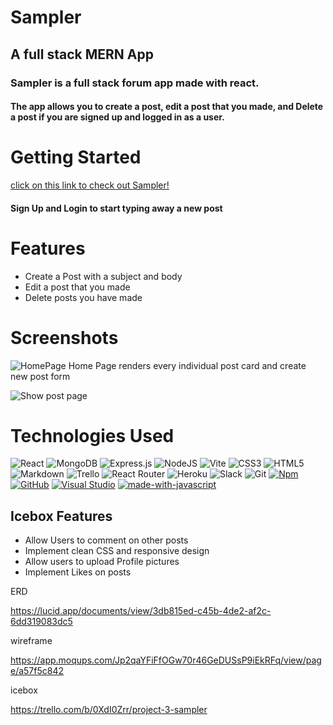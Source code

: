 # Sampler

## A full stack MERN App

### Sampler is a full stack forum app made with react.

#### The app allows you to create a post, edit a post that you made, and Delete a post if you are signed up and logged in as a user.

# Getting Started

[click on this link to check out Sampler!](https://sampler.herokuapp.com/)

####  Sign Up and Login to start typing away a new post

# Features

- Create a Post with a subject and body
- Edit a post that you made
- Delete posts you have made

# Screenshots

![HomePage](https://i.imgur.com/vQjcyQL.png)
Home Page renders every individual post card and create new post form

![Show post page](https://i.imgur.com/ntE1q6F.png)

# Technologies Used

![React](https://img.shields.io/badge/react-%2320232a.svg?style=for-the-badge&logo=react&logoColor=%2361DAFB)
![MongoDB](https://img.shields.io/badge/MongoDB-%234ea94b.svg?style=for-the-badge&logo=mongodb&logoColor=white)
![Express.js](https://img.shields.io/badge/express.js-%23404d59.svg?style=for-the-badge&logo=express&logoColor=%2361DAFB)
![NodeJS](https://img.shields.io/badge/node.js-6DA55F?style=for-the-badge&logo=node.js&logoColor=white)
![Vite](https://img.shields.io/badge/vite-%23646CFF.svg?style=for-the-badge&logo=vite&logoColor=white)
![CSS3](https://img.shields.io/badge/css3-%231572B6.svg?style=for-the-badge&logo=css3&logoColor=white)
![HTML5](https://img.shields.io/badge/html5-%23E34F26.svg?style=for-the-badge&logo=html5&logoColor=white)
![Markdown](https://img.shields.io/badge/markdown-%23000000.svg?style=for-the-badge&logo=markdown&logoColor=white)
![Trello](https://img.shields.io/badge/Trello-%23026AA7.svg?style=for-the-badge&logo=Trello&logoColor=white)
![React Router](https://img.shields.io/badge/React_Router-CA4245?style=for-the-badge&logo=react-router&logoColor=white)
![Heroku](https://img.shields.io/badge/heroku-%23430098.svg?style=for-the-badge&logo=heroku&logoColor=white)
![Slack](https://img.shields.io/badge/Slack-4A154B?style=for-the-badge&logo=slack&logoColor=white)
![Git](https://img.shields.io/badge/git-%23F05033.svg?style=for-the-badge&logo=git&logoColor=white)
[![Npm](https://badgen.net/badge/icon/npm?icon=npm&label)](https://https://npmjs.com/)
[![GitHub](https://badgen.net/badge/icon/github?icon=github&label)](https://github.com)
[![Visual Studio](https://badgen.net/badge/icon/visualstudio?icon=visualstudio&label)](https://visualstudio.microsoft.com)
[![made-with-javascript](https://img.shields.io/badge/Made%20with-JavaScript-1f425f.svg)](https://www.javascript.com)

## Icebox Features

- Allow Users to comment on other posts
- Implement clean CSS and responsive design
- Allow users to upload Profile pictures
- Implement Likes on posts


ERD

https://lucid.app/documents/view/3db815ed-c45b-4de2-af2c-6dd319083dc5

wireframe

https://app.moqups.com/Jp2qaYFiFfOGw70r46GeDUSsP9iEkRFq/view/page/a57f5c842

icebox

https://trello.com/b/0XdI0Zrr/project-3-sampler
